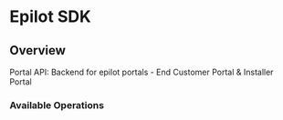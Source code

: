 # Epilot SDK


## Overview

Portal API: Backend for epilot portals - End Customer Portal & Installer Portal

### Available Operations

